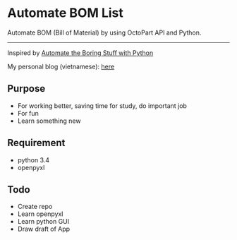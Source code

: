 # Automate BOM List
Automate BOM (Bill of Material) by using OctoPart API and Python. 

-------------------------------
Inspired by [Automate the Boring Stuff with Python](https://automatetheboringstuff.com)

My personal blog (vietnamese): [here](https://anhvanthe.wordpress.com)

## Purpose
* For working better, saving time for study, do important job
* For fun
* Learn something new

## Requirement
* python 3.4
* openpyxl

## Todo
* Create repo
* Learn openpyxl
* Learn python GUI
* Draw draft of App
